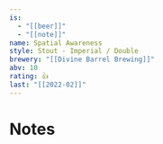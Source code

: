 ```yaml
---
is:
  - "[[beer]]"
  - "[[note]]"
name: Spatial Awareness
style: Stout - Imperial / Double
brewery: "[[Divine Barrel Brewing]]"
abv: 10
rating: 👍
last: "[[2022-02]]"
---
```

# Notes

